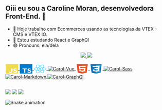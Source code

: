 ## Oiii eu sou a Caroline Moran, desenvolvedora Front-End. 🚀

- 🔭 Hoje trabalho com Ecommerces usando as tecnologias da VTEX - CMS e VTEX IO.
- 🌱 Estou estudando React e GraphQl
- 😄 Pronouns: ela/dela

<div align="center">
  <a href="https://github.com/carolvmoran">
  <img height="180em" src="https://github-readme-stats.vercel.app/api?username=carolvmoran&show_icons=true&theme=radical&include_all_commits=true&count_private=true"/>
  <img height="180em" src="https://github-readme-stats.vercel.app/api/top-langs/?username=carolvmoran&layout=compact&langs_count=7&theme=radical"/>
</div>
<div style="display: inline_block"><br>
  <img align="center" alt="carol-Js" height="30" width="40" src="https://raw.githubusercontent.com/devicons/devicon/master/icons/javascript/javascript-plain.svg">
  <img align="center" alt="carol-Ts" height="30" width="40" src="https://raw.githubusercontent.com/devicons/devicon/master/icons/typescript/typescript-plain.svg">
  <img align="center" alt="Carol-React" height="30" width="40" src="https://raw.githubusercontent.com/devicons/devicon/master/icons/react/react-original.svg">
  <img align="center" alt="Carol-Vue" height="30" width="40" src="https://cdn.jsdelivr.net/gh/devicons/devicon/icons/vuejs/vuejs-original.svg" />
  <img align="center" alt="Carol-HTML" height="30" width="40" src="https://raw.githubusercontent.com/devicons/devicon/master/icons/html5/html5-original.svg">
  <img align="center" alt="Carol-CSS" height="30" width="40" src="https://raw.githubusercontent.com/devicons/devicon/master/icons/css3/css3-original.svg">
  <img align="center" alt="Carol-Sass" height="30" width="40" src="https://cdn.jsdelivr.net/gh/devicons/devicon/icons/sass/sass-original.svg" />
</div>
  <img align="center" alt="Carol-Markdown" height="30" width="40" src="https://cdn.jsdelivr.net/gh/devicons/devicon/icons/markdown/markdown-original.svg" />
  <img align="center" alt="Carol-GraphQl" height="30" width="40" src="https://cdn.jsdelivr.net/gh/devicons/devicon/icons/graphql/graphql-plain.svg" />
  
  ##
 
<div> 

  <a href="https://instagram.com/carol_v_moran" target="_blank"><img src="https://img.shields.io/badge/-Instagram-%23E4405F?style=for-the-badge&logo=instagram&logoColor=white" target="_blank"></a>
  <a href = "mailto:carolvandrade@gmail.com"><img src="https://img.shields.io/badge/-Gmail-%23333?style=for-the-badge&logo=gmail&logoColor=white" target="_blank"></a>
  <a href="https://www.linkedin.com/in/carolinevmoran" target="_blank"><img src="https://img.shields.io/badge/-LinkedIn-%230077B5?style=for-the-badge&logo=linkedin&logoColor=white" target="_blank"></a> 
 
  ![Snake animation](https://github.com/rafaballerini/carolvmoran/blob/output/github-contribution-grid-snake.svg)
 
</div>

